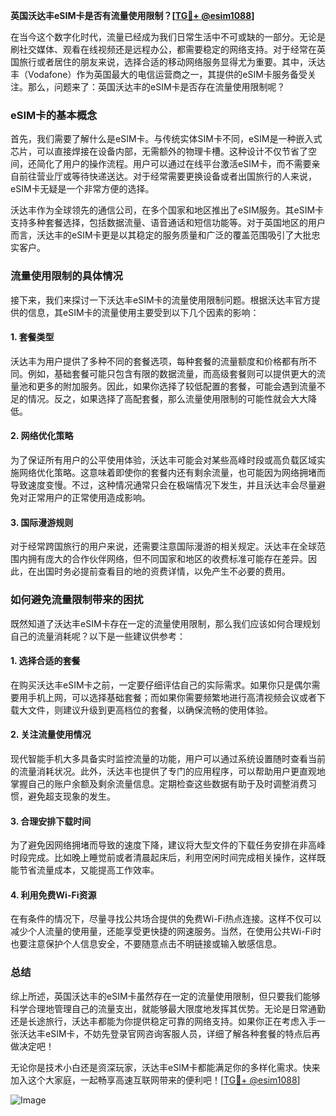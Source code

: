 **英国沃达丰eSIM卡是否有流量使用限制？[[TG💪+ @esim1088](https://t.me/s/esim1088)]**

在当今这个数字化时代，流量已经成为我们日常生活中不可或缺的一部分。无论是刷社交媒体、观看在线视频还是远程办公，都需要稳定的网络支持。对于经常在英国旅行或者居住的朋友来说，选择合适的移动网络服务显得尤为重要。其中，沃达丰（Vodafone）作为英国最大的电信运营商之一，其提供的eSIM卡服务备受关注。那么，问题来了：英国沃达丰的eSIM卡是否存在流量使用限制呢？

### eSIM卡的基本概念

首先，我们需要了解什么是eSIM卡。与传统实体SIM卡不同，eSIM是一种嵌入式芯片，可以直接焊接在设备内部，无需额外的物理卡槽。这种设计不仅节省了空间，还简化了用户的操作流程。用户可以通过在线平台激活eSIM卡，而不需要亲自前往营业厅或等待快递送达。对于经常需要更换设备或者出国旅行的人来说，eSIM卡无疑是一个非常方便的选择。

沃达丰作为全球领先的通信公司，在多个国家和地区推出了eSIM服务。其eSIM卡支持多种套餐选择，包括数据流量、语音通话和短信功能等。对于英国地区的用户而言，沃达丰的eSIM卡更是以其稳定的服务质量和广泛的覆盖范围吸引了大批忠实客户。

### 流量使用限制的具体情况

接下来，我们来探讨一下沃达丰eSIM卡的流量使用限制问题。根据沃达丰官方提供的信息，其eSIM卡的流量使用主要受到以下几个因素的影响：

#### 1. 套餐类型

沃达丰为用户提供了多种不同的套餐选项，每种套餐的流量额度和价格都有所不同。例如，基础套餐可能只包含有限的数据流量，而高级套餐则可以提供更大的流量池和更多的附加服务。因此，如果你选择了较低配置的套餐，可能会遇到流量不足的情况。反之，如果选择了高配套餐，那么流量使用限制的可能性就会大大降低。

#### 2. 网络优化策略

为了保证所有用户的公平使用体验，沃达丰可能会对某些高峰时段或高负载区域实施网络优化策略。这意味着即使你的套餐内还有剩余流量，也可能因为网络拥堵而导致速度变慢。不过，这种情况通常只会在极端情况下发生，并且沃达丰会尽量避免对正常用户的正常使用造成影响。

#### 3. 国际漫游规则

对于经常跨国旅行的用户来说，还需要注意国际漫游的相关规定。沃达丰在全球范围内拥有庞大的合作伙伴网络，但不同国家和地区的收费标准可能存在差异。因此，在出国时务必提前查看目的地的资费详情，以免产生不必要的费用。

### 如何避免流量限制带来的困扰

既然知道了沃达丰eSIM卡存在一定的流量使用限制，那么我们应该如何合理规划自己的流量消耗呢？以下是一些建议供参考：

#### 1. 选择合适的套餐

在购买沃达丰eSIM卡之前，一定要仔细评估自己的实际需求。如果你只是偶尔需要用手机上网，可以选择基础套餐；而如果你需要频繁地进行高清视频会议或者下载大文件，则建议升级到更高档位的套餐，以确保流畅的使用体验。

#### 2. 关注流量使用情况

现代智能手机大多具备实时监控流量的功能，用户可以通过系统设置随时查看当前的流量消耗状况。此外，沃达丰也提供了专门的应用程序，可以帮助用户更直观地掌握自己的账户余额及剩余流量信息。定期检查这些数据有助于及时调整消费习惯，避免超支现象的发生。

#### 3. 合理安排下载时间

为了避免因网络拥堵而导致的速度下降，建议将大型文件的下载任务安排在非高峰时段完成。比如晚上睡觉前或者清晨起床后，利用空闲时间完成相关操作，这样既能节省流量成本，又能提高工作效率。

#### 4. 利用免费Wi-Fi资源

在有条件的情况下，尽量寻找公共场合提供的免费Wi-Fi热点连接。这样不仅可以减少个人流量的使用量，还能享受更快捷的网速服务。当然，在使用公共Wi-Fi时也要注意保护个人信息安全，不要随意点击不明链接或输入敏感信息。

### 总结

综上所述，英国沃达丰的eSIM卡虽然存在一定的流量使用限制，但只要我们能够科学合理地管理自己的流量支出，就能够最大限度地发挥其优势。无论是日常通勤还是长途旅行，沃达丰都能为你提供稳定可靠的网络支持。如果你正在考虑入手一张沃达丰eSIM卡，不妨先登录官网咨询客服人员，详细了解各种套餐的特点后再做决定吧！

无论你是技术小白还是资深玩家，沃达丰eSIM卡都能满足你的多样化需求。快来加入这个大家庭，一起畅享高速互联网带来的便利吧！[[TG💪+ @esim1088](https://t.me/s/esim1088)]

![Image](https://i.postimg.cc/4NQfJmqS/Snipaste-2025-05-13-00-14-12.png)